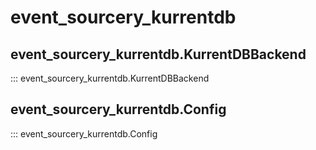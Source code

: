 # event_sourcery_kurrentdb

## event_sourcery_kurrentdb.KurrentDBBackend
::: event_sourcery_kurrentdb.KurrentDBBackend

## event_sourcery_kurrentdb.Config
::: event_sourcery_kurrentdb.Config
